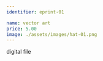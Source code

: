 ```yaml
---
identifier: eprint-01

name: vector art
price: 5.00
image: ./assets/images/hat-01.png
---
```

digital file
